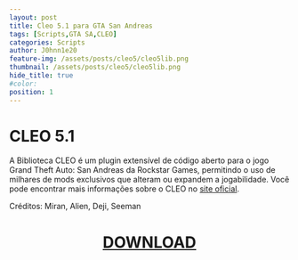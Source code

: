 ```yaml
---
layout: post
title: Cleo 5.1 para GTA San Andreas
tags: [Scripts,GTA SA,CLEO]
categories: Scripts
author: J0hnn1e20
feature-img: /assets/posts/cleo5/cleo5lib.png
thumbnail: /assets/posts/cleo5/cleo5lib.png
hide_title: true
#color: 
position: 1
---
```


# CLEO 5.1

A Biblioteca CLEO é um plugin extensível de código aberto para o jogo Grand Theft Auto: San Andreas da Rockstar Games, permitindo o uso de milhares de mods exclusivos que alteram ou expandem a jogabilidade. Você pode encontrar mais informações sobre o CLEO no [site oficial](https://cleo.li).

Créditos: Miran, Alien, Deji, Seeman

<h1 style="text-align: center; color: white;">
   <a href="https://github.com/cleolibrary/CLEO5/releases/download/v5.1.0/SA.CLEO-v5.1.0.zip" download>DOWNLOAD</a>
</h1>
